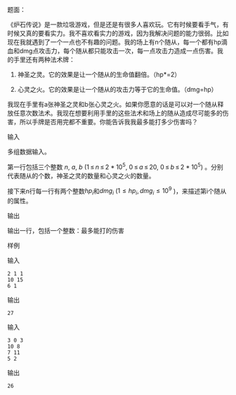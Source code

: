 题面：

《炉石传说》是一款垃圾游戏，但是还是有很多人喜欢玩。它有时候要看手气，有时候又真的要看实力。我不喜欢看实力的游戏，因为我解决问题的能力很弱。比如现在我就遇到了一个一点也不有趣的问题。我的场上有n个随从，每一个都有hp滴血和dmg点攻击力，每个随从都只能攻击一次，每一点攻击力造成一点伤害。我的手里还有两种法术牌：

1. 神圣之灵。它的效果是让一个随从的生命值翻倍。（hp*=2）

2. 心灵之火。它的效果是让一个随从的攻击力等于它的生命值。（dmg=hp）

我现在手里有a张神圣之灵和b张心灵之火。如果你愿意的话是可以对一个随从释放任意次数法术。我现在想要利用手里的这些法术和场上的随从造成尽可能多的伤害，所以手牌是否用完都不重要。你能告诉我我最多能打多少伤害吗？

 

输入

多组数据输入。

第一行包括三个整数 *n*, *a*, *b* (1 ≤ *n* ≤ $2*10^5$, 0 ≤ *a* ≤ 20, 0 ≤ *b* ≤ $2*10^5$) 。分别代表随从的个数，神圣之灵的数量和心灵之火的数量。

接下来n行每一行有两个整数$hp_i$和$dmg_i$ ($1≤hp_i,dmg_i≤10^9$ )，来描述第i个随从的属性。



输出

输出一行，包括一个整数：最多能打的伤害





样例

输入

```
2 1 1
10 15
6 1
```

输出

```
27
```



输入

```
3 0 3
10 8
7 11
5 2
```

输出

```
26
```

